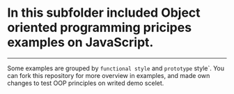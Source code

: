 # In this subfolder included Object oriented programming pricipes examples on JavaScript.
---
Some examples are grouped by `functional style` and `prototype` style`.
You can fork this repository for more overview in examples, and made own changes to test OOP principles on writed demo scelet.